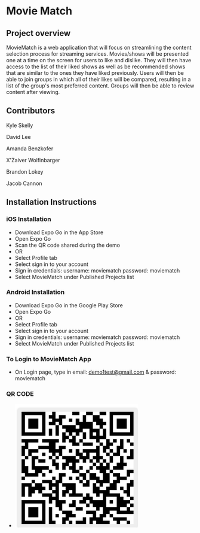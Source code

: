 # Movie Match

## Project overview
MovieMatch is a web application that will focus on streamlining the content selection process for streaming services. Movies/shows will be presented one at a time on the screen for users to like and dislike. They will then have access to the list of their liked shows as well as be recommended shows that are similar to the ones they have liked previously. Users will then be able to join groups in which all of their likes will be compared, resulting in a list of the group's most preferred content. Groups will then be able to review content after viewing.

## Contributors
Kyle Skelly

David Lee

Amanda Benzkofer

X'Zaiver Wolfinbarger

Brandon Lokey

Jacob Cannon

## Installation Instructions


### iOS Installation

  - Download Expo Go in the App Store
  - Open Expo Go
  - Scan the QR code shared during the demo
  - OR
  - Select Profile tab
  - Select sign in to your account 
  - Sign in credentials: username: moviematch   password: moviematch
  - Select MovieMatch under Published Projects list
  
### Android Installation
  - Download Expo Go in the Google Play Store
  - Open Expo Go
  - OR
  - Select Profile tab
  - Select sign in to your account 
  - Sign in credentials: username: moviematch   password: moviematch
  - Select MovieMatch under Published Projects list

### To Login to MovieMatch App
  - On Login page, type in email: demo1test@gmail.com & password: moviematch


### QR CODE
  - ![Code](Moviematchqr.png)
